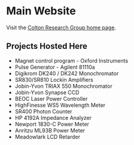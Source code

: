 # Main Website #
Visit the [Colton Research Group home page](http://www.physics.byu.edu/research/coltonlab).

## Projects Hosted Here ##
  * Magnet control program - Oxford Instruments
  * Pulse Generator - Agilent 81110a
  * Digikrom DK240 / DK242 Monochromator
  * SR830/SR810 Lockin Amplifiers
  * Jobin-Yvon TRIAX 550 Monochromator
  * Jobin-Yvon Synapse CCD
  * BEOC Laser Power Controller
  * HighFinesse WS5 Wavelength Meter
  * SR400 Photon Counter
  * HP 4192A Impedance Analyzer
  * Newport 1830-C Power Meter
  * Anritzu ML93B Power Meter
  * Meadowlark LCD Retarder